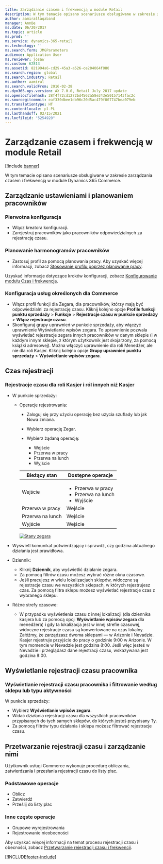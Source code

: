 ```yaml
---
title: Zarządzanie czasem i frekwencją w module Retail
description: W tym temacie opisano scenariusze obsługiwane w zakresie zarządzania czasem i frekwencją w module Dynamics 365 Commerce.
author: aamirallaqaband
manager: AnnBe
ms.date: 06/20/2017
ms.topic: article
ms.prod: ''
ms.service: dynamics-365-retail
ms.technology: ''
ms.search.form: JMGParameters
audience: Application User
ms.reviewer: josaw
ms.custom: 62813
ms.assetid: 821994a6-cd29-45a3-a526-ce204064f080
ms.search.region: global
ms.search.industry: Retail
ms.author: aamiral
ms.search.validFrom: 2016-02-28
ms.dyn365.ops.version: AX 7.0.0, Retail July 2017 update
ms.openlocfilehash: 28f4f72cd1272bd4562a58e343e50157143fac2c
ms.sourcegitcommit: eaf330dbee1db96c20d5ac479f007747bea079eb
ms.translationtype: HT
ms.contentlocale: pl-PL
ms.lasthandoff: 02/15/2021
ms.locfileid: "5254920"
---
```

# <a name="time-and-attendance-management-in-retail"></a>Zarządzanie czasem i frekwencją w module Retail

[!include [banner](includes/banner.md)]

W tym temacie opisano scenariusze obsługiwane w zakresie zarządzania czasem i frekwencją w module Dynamics 365 Commerce.

## <a name="manage-worker-setup-and-scheduling"></a>Zarządzanie ustawieniami i planowaniem pracowników

### <a name="initial-configuration"></a>Pierwotna konfiguracja 

- Włącz kreatora konfiguracji.
- Zarejestruj pracowników jako pracowników odpowiedzialnych za rejestrację czasu.

### <a name="plan-worker-schedules"></a>Planowanie harmonogramów pracowników

- Zastosuj profil za pomocą planowania pracy. Aby uzyskać więcej informacji, zobacz [Stosowanie profilu poprzez planowanie pracy](https://technet.microsoft.com/library/aa551234.aspx).

Uzyskać informacje dotyczące kroków konfiguracji, zobacz [Konfigurowanie modułu Czas i frekwencja](https://technet.microsoft.com/library/aa496971.aspx).

### <a name="commerce-specific-configuration"></a>Konfiguracja usług określonych dla Commerce

- Włącz profil funkcji dla Zegara, dla pracowników, którzy mają być odpowiedzialni za rejestrację czasu. Kliknij kolejno opcje **Profile funkcji punktu sprzedaży** &gt; **Funkcje** &gt; **Rejestracje czasu w punkcie sprzedaży** &gt; **Włącz rejestracje czasu**.
- Skonfiguruj grupy uprawnień w punkcie sprzedaży, aby włączyć uprawnienie Wyświetlanie wpisów zegara. To uprawnienie pozwala wyświetlać rejestracje zegara innych pracowników w danym sklepie (i w każdym innym sklepie, z którym użytkownik jest skojarzony, za pomocą książki adresowej). Można włączyć uprawnienie dla roli Menedżer, ale nie dla roli Kasjer. Kliknij kolejno opcje **Grupy uprawnień punktu sprzedaży** &gt; **Wyświetlanie wpisów zegara**.

## <a name="register-time"></a>Czas rejestracji

### <a name="cashier-and-non-cashier-time-registrations"></a>Rejestracje czasu dla roli Kasjer i ról innych niż Kasjer

- W punkcie sprzedaży:

    - Operacje rejestrowania:

        - Zaloguj się przy użyciu operację bez użycia szuflady lub jak Nowa zmiana.
        - Wybierz operację Zegar.
        - Wybierz żądaną operację:

            - Wejście
            - Przerwa w pracy
            - Przerwa na lunch
            - Wyjście

        <table>
        <thead>
        <tr>
        <th>Bieżący stan</th>
        <th>Dostępne operacje</th>
        </tr>
        </thead>
        <tbody>
        <tr>
        <td>Wejście</td>
        <td>
        <ul>
        <li>Przerwa w pracy</li>
        <li>Przerwa na lunch</li>
        <li>Wyjście</li>
        </ul>
        </td>
        </tr>
        <tr>
        <td>Przerwa w pracy</td>
        <td>Wejście</td>
        </tr>
        <tr>
        <td>Przerwa na lunch</td>
        <td>Wejście</td>
        </tr>
        <tr>
        <td>Wyjście</td>
        <td>Wejście</td>
        </tr>
        </tbody>
        </table>

        [![Stany zegara](./media/timeclockstates.png)](./media/timeclockstates.png)

- Wyświetl komunikat potwierdzający i sprawdź, czy godzina aktualnego działania jest prawidłowa.
- Dziennik:

    - Kliknij **Dziennik**, aby wyświetlić działanie zegara.
    - Za pomocą filtrów czasu możesz wybrać różne okna czasowe.
    - Jeśli pracujesz w wielu lokalizacjach sklepów, widoczne są rejestracje czasu we wszystkich sklepach, w których rejestrujesz czas. Za pomocą filtra sklepu możesz wyświetlać rejestracje czas z wybranego sklepu.

- Różne strefy czasowe:

    - W przypadku wyświetlenia czasu z innej lokalizacji (dla dziennika kasjera lub za pomocą opcji **Wyświetlanie wpisów zegara** dla menedżera) i gdy ta lokalizacja jest w innej strefie czasowej, widoczne rejestracje czasu są konwertowane na czas lokalny. Załóżmy, że zarządzasz dwoma sklepami — w Arizonie i Nevadzie. Kasjer rejestruje przyjście do pracy o godzinie 9:00 w Arizonie. W tym momencie w Nevadzie jest godzina 8:00. Jeśli więc jesteś w Nevadzie i przeglądasz dane rejestracji czasu, wskazywana jest godzina 8:00.

## <a name="view-worker-time-registrations"></a>Wyświetlanie rejestracji czasu pracownika

### <a name="view-worker-time-registrations-and-filter-by-store-or-activity-type"></a>Wyświetlanie rejestracji czasu pracownika i filtrowanie według sklepu lub typu aktywności

W punkcie sprzedaży:

- Wybierz **Wyświetlanie wpisów zegara**.
- Widać działania rejestracji czasu dla wszystkich pracowników przypisanych do tych samych sklepów, do których jesteś przypisany Ty.
- Za pomocą filtrów typu działania i sklepu możesz filtrować rejestracje czasu.

## <a name="process-and-manage-time-registrations"></a>Przetwarzanie rejestracji czasu i zarządzanie nimi

Użytkownik usługi Commerce wykonuje procedurę obliczania, zatwierdzania i przesłania rejestracji czasu do listy płac.

### <a name="primary-operations"></a>Podstawowe operacje

- Oblicz
- Zatwierdź
- Prześlij do listy płac

### <a name="other-common-operations"></a>Inne częste operacje

- Grupowe wyrejestrowania
- Rejestrowanie nieobecności

Aby uzyskać więcej informacji na temat procesu rejestracji czasu i obecności, zobacz [Przetwarzanie rejestracji czasu i frekwencji](https://technet.microsoft.com/library/aa573180.aspx).


[!INCLUDE[footer-include](../includes/footer-banner.md)]